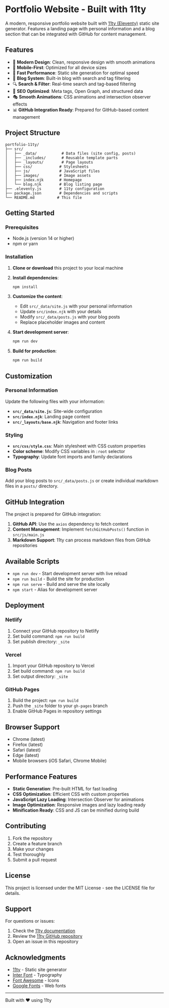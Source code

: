 # Portfolio Website - Built with 11ty

A modern, responsive portfolio website built with [11ty (Eleventy)](https://www.11ty.dev/) static site generator. Features a landing page with personal information and a blog section that can be integrated with GitHub for content management.

## Features

- 🎨 **Modern Design**: Clean, responsive design with smooth animations
- 📱 **Mobile-First**: Optimized for all device sizes
- 🚀 **Fast Performance**: Static site generation for optimal speed
- 📝 **Blog System**: Built-in blog with search and tag filtering
- 🔍 **Search & Filter**: Real-time search and tag-based filtering
- 🎯 **SEO Optimized**: Meta tags, Open Graph, and structured data
- 🎭 **Smooth Animations**: CSS animations and intersection observer effects
- 📊 **GitHub Integration Ready**: Prepared for GitHub-based content management

## Project Structure

```
portfolio-11ty/
├── src/
│   ├── _data/           # Data files (site config, posts)
│   ├── _includes/       # Reusable template parts
│   ├── _layouts/        # Page layouts
│   ├── css/            # Stylesheets
│   ├── js/             # JavaScript files
│   ├── images/         # Image assets
│   ├── index.njk       # Homepage
│   └── blog.njk        # Blog listing page
├── .eleventy.js        # 11ty configuration
├── package.json        # Dependencies and scripts
└── README.md          # This file
```

## Getting Started

### Prerequisites

- Node.js (version 14 or higher)
- npm or yarn

### Installation

1. **Clone or download** this project to your local machine
2. **Install dependencies**:
   ```bash
   npm install
   ```

3. **Customize the content**:
   - Edit `src/_data/site.js` with your personal information
   - Update `src/index.njk` with your details
   - Modify `src/_data/posts.js` with your blog posts
   - Replace placeholder images and content

4. **Start development server**:
   ```bash
   npm run dev
   ```

5. **Build for production**:
   ```bash
   npm run build
   ```

## Customization

### Personal Information

Update the following files with your information:

- **`src/_data/site.js`**: Site-wide configuration
- **`src/index.njk`**: Landing page content
- **`src/_layouts/base.njk`**: Navigation and footer links

### Styling

- **`src/css/style.css`**: Main stylesheet with CSS custom properties
- **Color scheme**: Modify CSS variables in `:root` selector
- **Typography**: Update font imports and family declarations

### Blog Posts

Add your blog posts to `src/_data/posts.js` or create individual markdown files in a `posts/` directory.

## GitHub Integration

The project is prepared for GitHub integration:

1. **GitHub API**: Use the `axios` dependency to fetch content
2. **Content Management**: Implement `fetchGitHubPosts()` function in `src/js/main.js`
3. **Markdown Support**: 11ty can process markdown files from GitHub repositories

## Available Scripts

- `npm run dev` - Start development server with live reload
- `npm run build` - Build the site for production
- `npm run serve` - Build and serve the site locally
- `npm start` - Alias for development server

## Deployment

### Netlify

1. Connect your GitHub repository to Netlify
2. Set build command: `npm run build`
3. Set publish directory: `_site`

### Vercel

1. Import your GitHub repository to Vercel
2. Set build command: `npm run build`
3. Set output directory: `_site`

### GitHub Pages

1. Build the project: `npm run build`
2. Push the `_site` folder to your `gh-pages` branch
3. Enable GitHub Pages in repository settings

## Browser Support

- Chrome (latest)
- Firefox (latest)
- Safari (latest)
- Edge (latest)
- Mobile browsers (iOS Safari, Chrome Mobile)

## Performance Features

- **Static Generation**: Pre-built HTML for fast loading
- **CSS Optimization**: Efficient CSS with custom properties
- **JavaScript Lazy Loading**: Intersection Observer for animations
- **Image Optimization**: Responsive images and lazy loading ready
- **Minification Ready**: CSS and JS can be minified during build

## Contributing

1. Fork the repository
2. Create a feature branch
3. Make your changes
4. Test thoroughly
5. Submit a pull request

## License

This project is licensed under the MIT License - see the LICENSE file for details.

## Support

For questions or issues:

1. Check the [11ty documentation](https://www.11ty.dev/docs/)
2. Review the [11ty GitHub repository](https://github.com/11ty/eleventy)
3. Open an issue in this repository

## Acknowledgments

- [11ty](https://www.11ty.dev/) - Static site generator
- [Inter Font](https://rsms.me/inter/) - Typography
- [Font Awesome](https://fontawesome.com/) - Icons
- [Google Fonts](https://fonts.google.com/) - Web fonts

---

Built with ❤️ using 11ty

